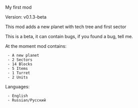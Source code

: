 My first mod

Version: v0.1.3-beta

This mod adds a new planet with tech tree and first sector

This is a beta, it can contain bugs, if you found a bug, tell me.

At the moment mod contains:

     - A new planet
     - 2 Sectors
     - 14 Blocks
     - 5 Items
     - 1 Turret
     - 2 Units

Languages:

     - English
     - Russian/Русский
